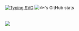 <!-- ### Hi there 👋 -->

[![Typing SVG](https://readme-typing-svg.demolab.com?font=Fira+Code&weight=600&size=35&pause=1000&color=CC51F7&width=435&lines=Welcome+to+%F0%9F%90%9F's+page)](https://git.io/typing-svg)
![🐟's GitHub stats](https://github-readme-stats.vercel.app/api?username=lentee3104&theme=catppuccin_latte&show_icons=true&include_all_commits=true&show_icons=true)

<!-- 提交记录折线图
<img width="800" src="https://github-readme-activity-graph.vercel.app/graph?username=lentee3104&theme=github-compact&hide_border=true&area=true" />
-->

<br/>
<img align="center" src="https://skillicons.dev/icons?i=c,python,java,js&theme=light" />
</p>

<!--
**lentee3104/lentee3104** is a ✨ _special_ ✨ repository because its `README.md` (this file) appears on your GitHub profile.

Here are some ideas to get you started:

- 🔭 I’m currently working on ...
- 🌱 I’m currently learning ...
- 👯 I’m looking to collaborate on ...
- 🤔 I’m looking for help with ...
- 💬 Ask me about ...
- 📫 How to reach me: ...
- 😄 Pronouns: ...
- ⚡ Fun fact: ...
-->

